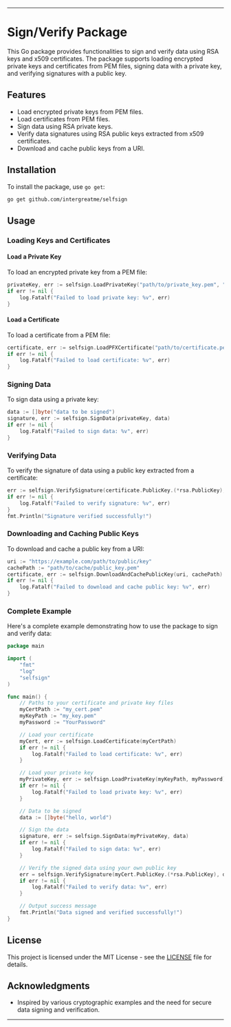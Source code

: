 ---

# Sign/Verify Package

This Go package provides functionalities to sign and verify data using RSA keys and x509 certificates. The package supports loading encrypted private keys and certificates from PEM files, signing data with a private key, and verifying signatures with a public key.

## Features

- Load encrypted private keys from PEM files.
- Load certificates from PEM files.
- Sign data using RSA private keys.
- Verify data signatures using RSA public keys extracted from x509 certificates.
- Download and cache public keys from a URI.

## Installation

To install the package, use `go get`:

```sh
go get github.com/intergreatme/selfsign
```

## Usage

### Loading Keys and Certificates

#### Load a Private Key

To load an encrypted private key from a PEM file:

```go
privateKey, err := selfsign.LoadPrivateKey("path/to/private_key.pem", "password")
if err != nil {
    log.Fatalf("Failed to load private key: %v", err)
}
```

#### Load a Certificate

To load a certificate from a PEM file:

```go
certificate, err := selfsign.LoadPFXCertificate("path/to/certificate.pem")
if err != nil {
    log.Fatalf("Failed to load certificate: %v", err)
}
```

### Signing Data

To sign data using a private key:

```go
data := []byte("data to be signed")
signature, err := selfsign.SignData(privateKey, data)
if err != nil {
    log.Fatalf("Failed to sign data: %v", err)
}
```

### Verifying Data

To verify the signature of data using a public key extracted from a certificate:

```go
err := selfsign.VerifySignature(certificate.PublicKey.(*rsa.PublicKey), data, signature)
if err != nil {
    log.Fatalf("Failed to verify signature: %v", err)
}
fmt.Println("Signature verified successfully!")
```

### Downloading and Caching Public Keys

To download and cache a public key from a URI:

```go
uri := "https://example.com/path/to/public/key"
cachePath := "path/to/cache/public_key.pem"
certificate, err := selfsign.DownloadAndCachePublicKey(uri, cachePath)
if err != nil {
    log.Fatalf("Failed to download and cache public key: %v", err)
}
```

### Complete Example

Here's a complete example demonstrating how to use the package to sign and verify data:

```go
package main

import (
    "fmt"
    "log"
    "selfsign"
)

func main() {
    // Paths to your certificate and private key files
    myCertPath := "my_cert.pem"
    myKeyPath := "my_key.pem"
    myPassword := "YourPassword"

    // Load your certificate
    myCert, err := selfsign.LoadCertificate(myCertPath)
    if err != nil {
        log.Fatalf("Failed to load certificate: %v", err)
    }

    // Load your private key
    myPrivateKey, err := selfsign.LoadPrivateKey(myKeyPath, myPassword)
    if err != nil {
        log.Fatalf("Failed to load private key: %v", err)
    }

    // Data to be signed
    data := []byte("hello, world")

    // Sign the data
    signature, err := selfsign.SignData(myPrivateKey, data)
    if err != nil {
        log.Fatalf("Failed to sign data: %v", err)
    }

    // Verify the signed data using your own public key
    err = selfsign.VerifySignature(myCert.PublicKey.(*rsa.PublicKey), data, signature)
    if err != nil {
        log.Fatalf("Failed to verify data: %v", err)
    }

    // Output success message
    fmt.Println("Data signed and verified successfully!")
}
```

## License

This project is licensed under the MIT License - see the [LICENSE](LICENSE) file for details.

## Acknowledgments

- Inspired by various cryptographic examples and the need for secure data signing and verification.

---